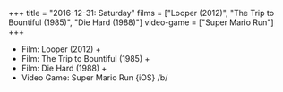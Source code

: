 +++
title = "2016-12-31: Saturday"
films = ["Looper (2012)", "The Trip to Bountiful (1985)", "Die Hard (1988)"]
video-game = ["Super Mario Run"]
+++


* Film: Looper (2012) +
* Film: The Trip to Bountiful (1985) +
* Film: Die Hard (1988) +
* Video Game: Super Mario Run {iOS} /b/
